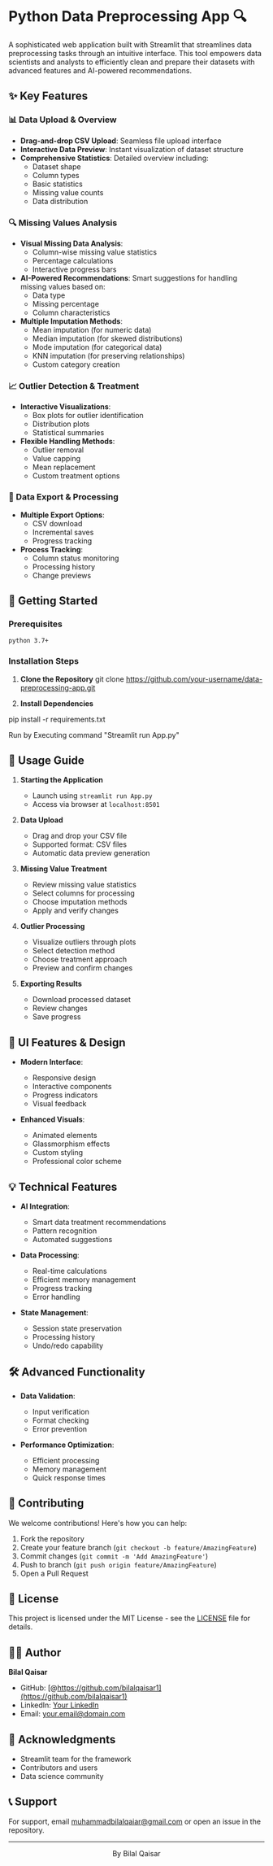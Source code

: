 # Python Data Preprocessing App 🔍

A sophisticated web application built with Streamlit that streamlines data preprocessing tasks through an intuitive interface. This tool empowers data scientists and analysts to efficiently clean and prepare their datasets with advanced features and AI-powered recommendations.

## ✨ Key Features

### 📊 Data Upload & Overview
- **Drag-and-drop CSV Upload**: Seamless file upload interface
- **Interactive Data Preview**: Instant visualization of dataset structure
- **Comprehensive Statistics**: Detailed overview including:
  - Dataset shape
  - Column types
  - Basic statistics
  - Missing value counts
  - Data distribution

### 🔍 Missing Values Analysis
- **Visual Missing Data Analysis**: 
  - Column-wise missing value statistics
  - Percentage calculations
  - Interactive progress bars
- **AI-Powered Recommendations**: Smart suggestions for handling missing values based on:
  - Data type
  - Missing percentage
  - Column characteristics
- **Multiple Imputation Methods**:
  - Mean imputation (for numeric data)
  - Median imputation (for skewed distributions)
  - Mode imputation (for categorical data)
  - KNN imputation (for preserving relationships)
  - Custom category creation

### 📈 Outlier Detection & Treatment
- **Interactive Visualizations**:
  - Box plots for outlier identification
  - Distribution plots
  - Statistical summaries
- **Flexible Handling Methods**:
  - Outlier removal
  - Value capping
  - Mean replacement
  - Custom treatment options

### 💾 Data Export & Processing
- **Multiple Export Options**:
  - CSV download
  - Incremental saves
  - Progress tracking
- **Process Tracking**:
  - Column status monitoring
  - Processing history
  - Change previews

## 🚀 Getting Started

### Prerequisites
    python 3.7+


### Installation Steps

1. **Clone the Repository**
   git clone https://github.com/your-username/data-preprocessing-app.git


2. **Install Dependencies**
   
pip install -r requirements.txt

Run by Executing command "Streamlit run App.py"


## 🎯 Usage Guide

1. **Starting the Application**
   - Launch using `streamlit run App.py`
   - Access via browser at `localhost:8501`

2. **Data Upload**
   - Drag and drop your CSV file
   - Supported format: CSV files
   - Automatic data preview generation

3. **Missing Value Treatment**
   - Review missing value statistics
   - Select columns for processing
   - Choose imputation methods
   - Apply and verify changes

4. **Outlier Processing**
   - Visualize outliers through plots
   - Select detection method
   - Choose treatment approach
   - Preview and confirm changes

5. **Exporting Results**
   - Download processed dataset
   - Review changes
   - Save progress

## 🎨 UI Features & Design

- **Modern Interface**:
  - Responsive design
  - Interactive components
  - Progress indicators
  - Visual feedback
  
- **Enhanced Visuals**:
  - Animated elements
  - Glassmorphism effects
  - Custom styling
  - Professional color scheme

## 💡 Technical Features

- **AI Integration**:
  - Smart data treatment recommendations
  - Pattern recognition
  - Automated suggestions

- **Data Processing**:
  - Real-time calculations
  - Efficient memory management
  - Progress tracking
  - Error handling

- **State Management**:
  - Session state preservation
  - Processing history
  - Undo/redo capability

## 🛠️ Advanced Functionality

- **Data Validation**:
  - Input verification
  - Format checking
  - Error prevention

- **Performance Optimization**:
  - Efficient processing
  - Memory management
  - Quick response times

## 🤝 Contributing

We welcome contributions! Here's how you can help:

1. Fork the repository
2. Create your feature branch (`git checkout -b feature/AmazingFeature`)
3. Commit changes (`git commit -m 'Add AmazingFeature'`)
4. Push to branch (`git push origin feature/AmazingFeature`)
5. Open a Pull Request

## 📝 License

This project is licensed under the MIT License - see the [LICENSE](LICENSE) file for details.

## 👨‍💻 Author

**Bilal Qaisar**
- GitHub: [@https://github.com/bilalqaisar1](https://github.com/bilalqaisar1)
- LinkedIn: [Your LinkedIn](https://linkedin.com/in/yourprofile)
- Email: your.email@domain.com

## 🌟 Acknowledgments

- Streamlit team for the framework
- Contributors and users
- Data science community

## 📞 Support

For support, email muhammadbilalqaiar@gmail.com or open an issue in the repository.

---

<p align="center">By Bilal Qaisar</p>

